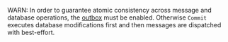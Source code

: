 WARN: In order to guarantee atomic consistency across message and database operations, the [outbox](/nservicebus/outbox) must be enabled. Otherwise `Commit` executes database modifications first and then messages are dispatched with best-effort.